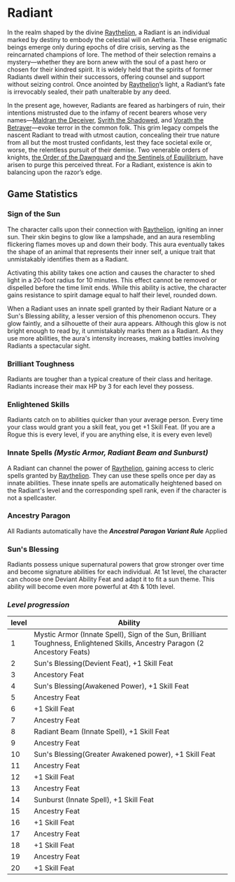 # Radiant
In the realm shaped by the divine [Raythelion](../Raythelion.md), a Radiant is an individual marked by destiny to embody the celestial will on Aetheria. These enigmatic beings emerge only during epochs of dire crisis, serving as the reincarnated champions of lore. The method of their selection remains a mystery—whether they are born anew with the soul of a past hero or chosen for their kindred spirit. It is widely held that the spirits of former Radiants dwell within their successors, offering counsel and support without seizing control. Once anointed by [Raythelion](../Raythelion.md)’s light, a Radiant’s fate is irrevocably sealed, their path unalterable by any deed.

In the present age, however, Radiants are feared as harbingers of ruin, their intentions mistrusted due to the infamy of recent bearers whose very names—[Maldran the Deceiver](../../Characters/Maldran-the-Deceiver.md), [Syrith the Shadowed](../../Characters/Syrith-the-Shadowed.md), and [Vorath the Betrayer](../../Characters/Vorath-the-Betrayer.md)—evoke terror in the common folk. This grim legacy compels the nascent Radiant to tread with utmost caution, concealing their true nature from all but the most trusted confidants, lest they face societal exile or, worse, the relentless pursuit of their demise. Two venerable orders of knights, [the Order of the Dawnguard](../../Factions/Order-of-the-Dawnguard.md) and [the Sentinels of Equilibrium](../../Factions/Sentinels-of-Equilibrium.md), have arisen to purge this perceived threat. For a Radiant, existence is akin to balancing upon the razor’s edge.

## Game Statistics 
### **Sign of the Sun**
The character calls upon their connection with [Raythelion](../Raythelion.md), igniting an inner sun. Their skin begins to glow like a lampshade, and an aura resembling flickering flames moves up and down their body. This aura eventually takes the shape of an animal that represents their inner self, a unique trait that unmistakably identifies them as a Radiant.

Activating this ability takes one action and causes the character to shed light in a 20-foot radius for 10 minutes. This effect cannot be removed or dispelled before the time limit ends. While this ability is active, the character gains resistance to spirit damage equal to half their level, rounded down.

When a Radiant uses an innate spell granted by their Radiant Nature or a Sun's Blessing ability, a lesser version of this phenomenon occurs. They glow faintly, and a silhouette of their aura appears. Although this glow is not bright enough to read by, it unmistakably marks them as a Radiant. As they use more abilities, the aura's intensity increases, making battles involving Radiants a spectacular sight.

### **Brilliant Toughness**
Radiants are tougher than a typical creature of their class and heritage. Radiants increase their max HP by 3 for each level they possess.

### **Enlightened Skills**
Radiants catch on to abilities quicker than your average person. Every time your class would grant you a skill feat, you get +1 Skill Feat. (If you are a Rogue this is every level, if you are anything else, it is every even level)

### **Innate Spells** *(Mystic Armor, Radiant Beam and Sunburst)*
A Radiant can channel the power of [Raythelion](../Raythelion.md), gaining access to cleric spells granted by [Raythelion](../Raythelion.md). They can use these spells once per day as innate abilities. These innate spells are automatically heightened based on the Radiant's level and the corresponding spell rank, even if the character is not a spellcaster.

### **Ancestry Paragon**
All Radiants automatically have the ***Ancestral Paragon Variant Rule*** Applied

### **Sun's Blessing**
Radiants possess unique supernatural powers that grow stronger over time and become signature abilities for each individual. At 1st level, the character can choose one Deviant Ability Feat and adapt it to fit a sun theme. This ability will become even more powerful at 4th & 10th level.

### ***Level progression***
| level | Ability |
|------|-------|
|1 | Mystic Armor (Innate Spell), Sign of the Sun, Brilliant Toughness, Enlightened Skills, Ancestry Paragon (2 Ancestory Feats)|
|2 | Sun's Blessing(Devient Feat), +1 Skill Feat|
|3 |Ancestory Feat|
|4 | Sun's Blessing(Awakened Power), +1 Skill Feat|
|5 |Ancestry Feat|
|6 |+1 Skill Feat|
|7|Ancestry Feat|
|8| Radiant Beam (Innate Spell), +1 Skill Feat| 
|9|Ancestry Feat|
|10|Sun's Blessing(Greater Awakened power), +1 Skill Feat|
|11|Ancestry Feat|
|12|+1 Skill Feat|
|13|Ancestry Feat|
|14|Sunburst (Innate Spell), +1 Skill Feat|
|15|Ancestry Feat|
|16|+1 Skill Feat|
|17|Ancestry Feat|
|18|+1 Skill Feat|
|19|Ancestry Feat|
|20|+1 Skill Feat|
